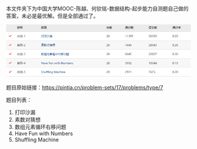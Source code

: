 本文件夹下为中国大学MOOC-陈越、何钦铭-数据结构-起步能力自测题自己做的答案，未必是最优解。但是全部通过了。

![image-20200809214339802](README.assets/image-20200809214339802.png)

题目原始链接：https://pintia.cn/problem-sets/17/problems/type/7

题目列表：

1. 打印沙漏
2. 素数对猜想
3. 数组元素循环右移问题
4. Have Fun with Numbers
5. Shuffling Machine